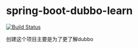 # spring-boot-dubbo-learn
[![Build Status](https://dev.azure.com/zhaoyunxing92/spring-boot-dubbo/_apis/build/status/zhaoyunxing92.spring-boot-dubbo-learn?branchName=develop)](https://dev.azure.com/zhaoyunxing92/spring-boot-dubbo/_build/latest?definitionId=1&branchName=develop)

创建这个项目主要是为了更了解dubbo
